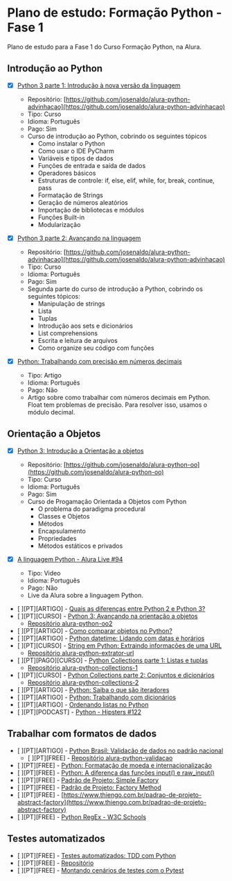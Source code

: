 # Plano de estudo: Formação Python - Fase 1

Plano de estudo para a Fase 1 do Curso Formação Python, na Alura.

## Introdução ao Python

- [x] [Python 3 parte 1: Introdução à nova versão da linguagem](https://cursos.alura.com.br/course/python-3-introducao-a-nova-versao-da-linguagem)
  - Repositório: [https://github.com/josenaldo/alura-python-advinhacao](https://github.com/josenaldo/alura-python-advinhacao)
  - Tipo: Curso
  - Idioma: Português
  - Pago: Sim
  - Curso de introdução ao Python, cobrindo os seguintes tópicos
    - Como instalar o Python
    - Como usar o IDE PyCharm
    - Variáveis e tipos de dados
    - Funções de entrada e saída de dados
    - Operadores básicos
    - Estruturas de controle: if, else, elif, while, for, break, continue, pass
    - Formatação de Strings
    - Geração de números aleatórios
    - Importação de bibliotecas e módulos
    - Funções Built-in
    - Modularização

- [x] [Python 3 parte 2: Avançando na linguagem](https://cursos.alura.com.br/course/python-3-avancando-na-linguagem)
  - Repositório: [https://github.com/josenaldo/alura-python-advinhacao](https://github.com/josenaldo/alura-python-advinhacao)
  - Tipo: Curso
  - Idioma: Português
  - Pago: Sim
  - Segunda parte do curso de introdução a Python, cobrindo os seguintes tópicos:
    - Manipulação de strings
    - Lista
    - Tuplas
    - Introdução aos sets e dicionários
    - List comprehensions
    - Escrita e leitura de arquivos
    - Como organize seu código com funções

- [x] [Python: Trabalhando com precisão em números decimais](https://www.alura.com.br/artigos/precisao-numeros-decimais-python)
  - Tipo: Artigo
  - Idioma: Português
  - Pago: Não
  - Artigo sobre como trabalhar com números decimais em Python. Float tem problemas de precisão. Para resolver isso, usamos o módulo decimal.

## Orientação a Objetos

- [x] [Python 3: Introdução a Orientação a objetos](https://cursos.alura.com.br/course/python-3-intro-orientacao-objetos)
  - Repositório: [https://github.com/josenaldo/alura-python-oo](https://github.com/josenaldo/alura-python-oo)
  - Tipo: Curso
  - Idioma: Português
  - Pago: Sim
  - Curso de Progamação Orientada a Objetos com Python
    - O problema do paradigma procedural
    - Classes e Objetos
    - Métodos
    - Encapsulamento
    - Propriedades
    - Métodos estáticos e privados

- [x] [A linguagem Python - Alura Live #94](https://www.youtube.com/watch?v=geC5USdDSLw)
  - Tipo: Video
  - Idioma: Português
  - Pago: Não
  - Live da Alura sobre a linguagem Python.

- [ ][PT][ARTIGO] - [Quais as diferenças entre Python 2 e Python 3?](https://blog.caelum.com.br/quais-as-diferencas-entre-python-2-e-python-3/)
- [ ][PT][CURSO] - [Python 3: Avançando na orientação a objetos](https://cursos.alura.com.br/course/python-3-avancando-orientacao-objetos)
  - [Repositório alura-python-oo2](https://github.com/josenaldo/alura-python-oo2)
- [ ][PT][ARTIGO] - [Como comparar objetos no Python?](https://www.alura.com.br/artigos/como-comparar-objetos-no-python)
- [ ][PT][ARTIGO] - [Python datetime: Lidando com datas e horários](https://www.alura.com.br/artigos/lidando-com-datas-e-horarios-no-python)
- [ ][PT][CURSO] - [String em Python: Extraindo informações de uma URL](https://cursos.alura.com.br/course/string-python-extraindo-informacoes-url)
  - [Repositório alura-python-extrator-url](https://github.com/josenaldo/alura-python-extrator-url)
- [ ][PT][PAGO][CURSO] - [Python Collections parte 1: Listas e tuplas](https://cursos.alura.com.br/course/python-collections-listas-e-tuplas)
  - [Repositório alura-python-collections-1](https://github.com/josenaldo/alura-python-collections-1)
- [ ][PT][CURSO] - [Python Collections parte 2: Conjuntos e dicionários](https://cursos.alura.com.br/course/python-collections-conjuntos-e-dicionarios)
  - [Repositório alura-python-collections-2](https://github.com/josenaldo/alura-python-collections-2)
- [ ][PT][ARTIGO] - [Python: Saiba o que são iteradores](https://www.alura.com.br/artigos/o-que-sao-iteradores-no-python)
- [ ][PT][ARTIGO] - [Python: Trabalhando com dicionários](https://www.alura.com.br/artigos/trabalhando-com-o-dicionario-no-python)
- [ ][PT][ARTIGO] - [Ordenando listas no Python](https://www.alura.com.br/artigos/ordenando-listas-no-python)
- [ ][PT][PODCAST] - [Python - Hipsters #122](https://cursos.alura.com.br/hipsterstech-python-hipsters-122-a460)

## Trabalhar com formatos de dados

- [ ][PT][ARTIGO] - [Python Brasil: Validação de dados no padrão nacional](https://cursos.alura.com.br/course/python-validacao-dados)
  - [ ][PT][FREE] - [Repositório alura-python-validacao](https://github.com/josenaldo/alura-python-validacao)
- [ ][PT][FREE] - [Python: Formatação de moeda e internacionalização](https://www.alura.com.br/artigos/formatando-moeda-no-python)
- [ ][PT][FREE] - [Python: A diferença das funções input() e raw_input()](https://www.alura.com.br/artigos/a-diferenca-das-funcoes-input-e-raw-input-no-python)
- [ ][PT][FREE] - [Padrão de Projeto: Simple Factory](https://www.thiengo.com.br/padrao-de-projeto-simple-factory)
- [ ][PT][FREE] - [Padrão de Projeto: Factory Method](https://www.thiengo.com.br/padrao-de-projeto-factory-method)
- [ ][PT][FREE] - [https://www.thiengo.com.br/padrao-de-projeto-abstract-factory](https://www.thiengo.com.br/padrao-de-projeto-abstract-factory)
- [ ][PT][FREE] - [Python RegEx - W3C Schools](https://www.w3schools.com/python/python_regex.asp)

## Testes automatizados

- [ ][PT][FREE] - [Testes automatizados: TDD com Python](https://cursos.alura.com.br/course/tdd-com-python)
- [ ][PT][FREE] - [Repositório](https://github.com/josenaldo/alura-python-testes)
- [ ][PT][FREE] - [Montando cenários de testes com o Pytest](https://www.alura.com.br/artigos/montando-cenarios-de-testes-com-o-pytest)
